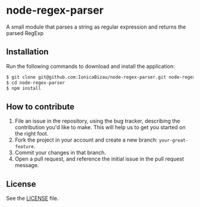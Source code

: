 # node-regex-parser
A small module that parses a string as regular expression and returns the parsed RegExp

## Installation
Run the following commands to download and install the application:

```sh
$ git clone git@github.com:IonicaBizau/node-regex-parser.git node-regex-parser
$ cd node-regex-parser
$ npm install
```

## How to contribute

1. File an issue in the repository, using the bug tracker, describing the
   contribution you'd like to make. This will help us to get you started on the
   right foot.
2. Fork the project in your account and create a new branch:
   `your-great-feature`.
3. Commit your changes in that branch.
4. Open a pull request, and reference the initial issue in the pull request
   message.

## License
See the [LICENSE](./LICENSE) file.
